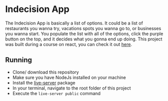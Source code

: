 # Indecision App

The Indecision App is basically a list of options. It could be a list of restaurants you wanna try, vacations spots you wanna go to, or businesses you wanna start. You populate the list with all of the options, click the purple button on the top, and it decides what you gonna end up doing. This project was built during a course on react, you can check it out <a href="https://www.udemy.com/share/101XgIAkcadFZQRXo=/">here</a>.

## Running

- Clone/ download this repository
- Make sure you have NodeJs installed on your machine
- Install the <a href="https://www.npmjs.com/package/live-server">live-server</a> package
- In your terminal, navigate to the root folder of this project
- Execute the `live-server public` command

